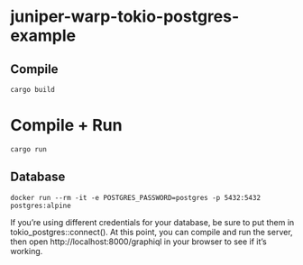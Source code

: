 # juniper-warp-tokio-postgres-example

## Compile

```
cargo build
```

# Compile + Run

```
cargo run
```

## Database

```
docker run --rm -it -e POSTGRES_PASSWORD=postgres -p 5432:5432 postgres:alpine
```

If you’re using different credentials for your database, be sure to put them in tokio_postgres::connect(). At this point, you can compile and run the server, then open http://localhost:8000/graphiql in your browser to see if it’s working.
